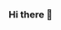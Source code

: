 ### Hi there 👊

<!--
**IgorKawczynski/IgorKawczynski** is a ✨ _special_ ✨ repository because its `README.md` (this file) appears on your GitHub profile.

Here are some ideas to get you started:

- 🌱 I’m currently learning Frontend + Python + Unity environment.
- 📫 How to reach me: 
        send me message on : kluseczkibabuni94@gmail.com
-->
